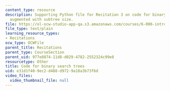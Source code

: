```yaml
---
content_type: resource
description: Supporting Python file for Recitation 3 on code for binary search trees
  augmented with subtree size.
file: https://ol-ocw-studio-app-qa.s3.amazonaws.com/courses/6-006-introduction-to-algorithms-spring-2008/e31d1f409ec2d488d9729a18a3b73f6d_bstsize_r.py
file_type: text/plain
learning_resource_types:
- Recitations
ocw_type: OCWFile
parent_title: Recitations
parent_type: CourseSection
parent_uid: 977e8874-11d8-d029-4782-2552324c99e8
resourcetype: Other
title: Code for binary search trees
uid: e31d1f40-9ec2-d488-d972-9a18a3b73f6d
video_files:
  video_thumbnail_file: null
---
```

